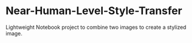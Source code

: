 # Near-Human-Level-Style-Transfer
Lightweight Notebook project to combine two images to create a stylized image.
